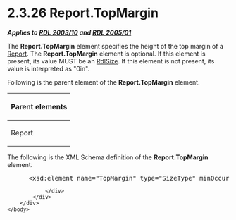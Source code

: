 <html dir="LTR" xmlns:mshelp="http://msdn.microsoft.com/mshelp" xmlns:ddue="http://ddue.schemas.microsoft.com/authoring/2003/5" xmlns:xlink="http://www.w3.org/1999/xlink" xmlns:tool="http://www.microsoft.com/tooltip">
    <head>
        <meta http-equiv="Content-Type" content="text/html; CHARSET=utf-8"></meta>
        <meta name="save" content="history"></meta>
        <title>2.3.26 Report.TopMargin</title>
        <xml>
            <mshelp:toctitle title="2.3.26 Report.TopMargin"></mshelp:toctitle>
            <mshelp:rltitle title="[MS-RDL]: Report.TopMargin"></mshelp:rltitle>
            <mshelp:keyword index="A" term="52063ce8-1a82-4b86-b6e4-a7c986ccf518"></mshelp:keyword>
            <mshelp:attr name="DCSext.ContentType" value="open specification"></mshelp:attr>
            <mshelp:attr name="AssetID" value="52063ce8-1a82-4b86-b6e4-a7c986ccf518"></mshelp:attr>
            <mshelp:attr name="TopicType" value="kbRef"></mshelp:attr>
            <mshelp:attr name="DCSext.Title" value="[MS-RDL]: Report.TopMargin" />
        </xml>
    </head>
    <body>
        <div id="header">
            <h1 class="heading">2.3.26 Report.TopMargin</h1>
        </div>
        <div id="mainSection">
            <div id="mainBody">
                <div id="allHistory" class="saveHistory"></div>
                <div id="sectionSection0" class="section" name="collapseableSection">
                    

<p><b><i>Applies to </i></b><a href="a7e2ad00-07c8-4f6d-80ab-3ad55df7b233.md"><b><i>RDL 2003/10</i></b></a><b>
<i>and </i></b><a href="3ebe2912-4958-4832-b391-cad1f5e13338.md"><b><i>RDL 2005/01</i></b></a></p>

<p>The <b>Report.TopMargin</b> element specifies the height of
the top margin of a <a href="6bbaafec-020b-406c-b4e7-5e4318b616cb.md">Report</a>.
The <b>Report.TopMargin</b> element is optional. If this element is present,
its value MUST be an <a href="b40c092e-4fe5-4f7b-a0bf-c98df1361c90.md">RdlSize</a>.
If this element is not present, its value is interpreted as &quot;0in&quot;.</p>

<p>Following is the parent element of the <b>Report.TopMargin</b>
element.</p>

<table>
 <thead>
  <tr>
   <th>
   <p>Parent elements</p>
   </th>
  </tr>
 </thead>
 <tr>
  <td>
  <p>Report</p>
  </td>
 </tr>
</table>

<p>The following is the XML Schema definition of the <b>Report.TopMargin</b>
element.</p>

<dl>
<dd>
<div><pre> &lt;xsd:element name=&quot;TopMargin&quot; type=&quot;SizeType&quot; minOccurs=&quot;0&quot; /&gt;
</pre></div>
</dd></dl>


                </div>
            </div>
        </div>
    </body>
</html>